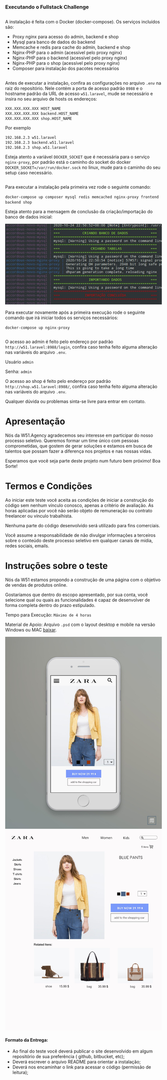 ### Executando o Fullstack Challenge
##
A instalação é feita com o Docker (docker-compose). Os serviços incluídos são:
- Proxy nginx para acesso do admin, backend e shop
- Mysql para banco de dados do backend
- Memcache e redis para cache do admin, backend e shop
- Nginx-PHP para o admin (acessível pelo proxy nginx)
- Nginx-PHP para o backend (acessível pelo proxy nginx)
- Nginx-PHP para o shop (acessível pelo proxy nginx)
- Composer para instalação dos pacotes necessários
##
Antes de executar a instalação, confira as configurações no arquivo `.env` na raiz do repositório. Nele contém a porta de acesso padrão `8988` e o hostname padrão da URL de acesso `w51.laravel`, mude se necessário e insira no seu arquivo de hosts os endereços:

```
XXX.XXX.XXX.XXX HOST_NAME
XXX.XXX.XXX.XXX backend.HOST_NAME
XXX.XXX.XXX.XXX shop.HOST_NAME
```

Por exemplo
```
192.168.2.3 w51.laravel
192.168.2.3 backend.w51.laravel
192.168.2.3 shop.w51.laravel
```

Esteja atento a variável `DOCKER_SOCKET` que é necessária para o serviço `nginx-proxy`, por padrão está o caminho do socket do docker `DOCKER_SOCKET=/var/run/docker.sock` no linux, mude para o caminho do seu setup caso necessário.

##
Para executar a instalação pela primeira vez rode o seguinte comando:

`docker-compose up composer mysql redis memcached nginx-proxy frontend backend shop`

Esteja atento para a mensagem de conclusão da criação/importação do banco de dados inicial:

![img](img.jpg)

Para executar novamente após a primeira execução rode o seguinte comando que irá iniciar todos os serviços necessários:

`docker-compose up nginx-proxy`
##
O acesso ao admin é feito pelo endereço por padrão `http://w51.laravel:8988/login`, confira caso tenha feito alguma alteração nas variáveis do arquivo `.env`.

Usuário `admin`

Senha: `admin`

O acesso ao shop é feito pelo endereço por padrão `http://shop.w51.laravel:8988/`, confira caso tenha feito alguma alteração nas variáveis do arquivo `.env`.

Qualquer dúvida ou problemas sinta-se livre para entrar em contato.
#

# Apresentação

Nós da W51.Agency agradecemos seu interesse em participar do nosso processo seletivo.
Queremos formar um time único com pessoas comprometidas, que gostem de gerar soluções e estamos em busca de talentos que possam fazer a diferença nos projetos e nas nossas vidas.

Esperamos que você seja parte deste projeto num futuro bem próximo! Boa Sorte!

# Termos e Condições

Ao iniciar este teste você aceita as condições de iniciar a construção do código sem nenhum vínculo conosco, apenas a critério de avaliação. As horas aplicadas por você não serão objeto de remuneração ou contrato freelancer ou  vínculo trabalhista.

Nenhuma parte do código desenvolvido será utilizado para fins comerciais.

Você assume a responsabilidade de não divulgar informações a terceiros sobre o conteúdo deste processo seletivo em qualquer canais de mídia, redes sociais, emails.

# Instruções sobre o teste

Nós da W51 estamos propondo a construção de uma página com o objetivo de vendas de produtos online.

Gostaríamos que dentro do escopo apresentado, por sua conta, você selecione qual ou quais as funcionalidades é capaz de desenvolver de forma completa dentro do prazo estipulado.

Tempo para Execução: `Máximo de 4 horas`

Material de Apoio: Arquivo `.psd` com o layout desktop e mobile na versão Windows ou MAC [baixar](https://drive.google.com/file/d/1VT-C9htCpR4wJU_zXLq-2wp8XRBCsMAX/view?usp=sharing).

![layout-mobile](utils/screen-mobile.jpeg)
![layout-desktop](utils/screen.jpeg)

#### Formato da Entrega:

- Ao final do teste você deverá publicar o site desenvolvido em algum repositório de sua preferência ( github, bitbucket, etc);
- Deverá escrever o arquivo README para orientar a instalação;
- Deverá nos encaminhar o link para acessar o código (permissão de leitura);

